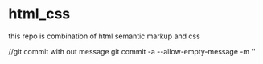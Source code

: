# html_css
this repo is combination of html semantic markup and css

//git commit with out message 
git commit -a --allow-empty-message -m ''